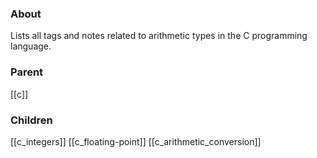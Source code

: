 ### About
Lists all tags and notes related to arithmetic types in the C programming language.

### Parent
[[c]]

### Children
[[c_integers]]
[[c_floating-point]]
[[c_arithmetic_conversion]]